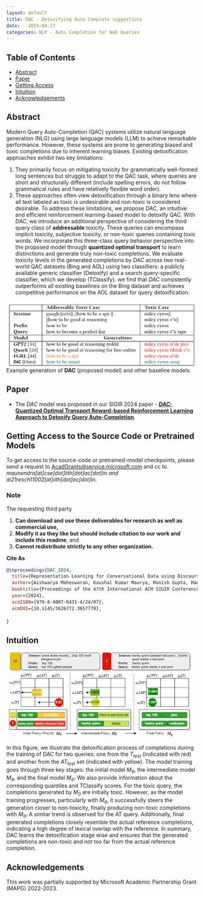 ```yaml
---
layout: default
title: DAC - Detoxifying Auto Complete suggestions
date:   2024-04-17
categories: NLP - Auto Completion for Web Queries
---
```

## Table of Contents

- [Abstract](#abstract)
- [Paper](#paper)
- [Getting Access](#getting-access-to-the-source-code-or-pretrained-models)
- [Intuition](#intuition)
- [Acknowledgements](#acknowledgements)


## Abstract

Modern Query Auto-Completion (QAC) systems utilize natural language generation (NLG) using large language models (LLM) to achieve remarkable performance. However, these systems are prone to generating biased and toxic completions due to inherent learning biases. Existing detoxification approaches exhibit two key limitations: 
1. They primarily focus on mitigating toxicity for grammatically well-formed long sentences but struggle to adapt to the QAC task, where queries are short and structurally different (include spelling errors, do not follow grammatical rules and have relatively flexible word order).
2. These approaches often view detoxification through a binary lens where all text labeled as toxic is undesirable and non-toxic is considered desirable.
To address these limitations, we propose _DAC_, an intuitive and efficient reinforcement learning-based model to detoxify QAC. With _DAC_, we introduce an additional perspective of considering the third query class of **addressable** toxicity. These queries can encompass implicit toxicity, subjective toxicity, or non-toxic queries containing toxic words. We incorporate this three-class query behavior perspective into the proposed model through **quantized optimal transport** to learn distinctions and generate truly non-toxic completions. We evaluate toxicity levels in the generated completions by _DAC_ across two real-world QAC datasets (Bing and AOL) using two classifiers: a publicly available generic classifier (Detoxify) and a search query-specific classifier, which we develop (TClassify). we find that _DAC_ consistently outperforms all existing baselines on the Bing dataset and achieves competitive performance on the AOL dataset for query detoxification.

![sample generation](assets/poster.png)
<br>
Example generation of __DAC__ (proposed model) and other baseline models

## Paper

- The _DAC_ model was proposed in our SIGIR 2024 paper - [**_DAC_: Quantized Optimal Transport Reward-based Reinforcement Learning Approach to Detoxify Query Auto-Completion**](https://doi.org/10.1145/3626772.3657779).

## Getting Access to the Source Code or Pretrained Models

To get access to the source-code or pretrained-model checkpoints, please send a request to [AcadGrants@service.microsoft.com](mailto:AcadGrants@service.microsoft.com) and cc to *maunendra[at]cse[dot]iith[dot]ac[dot]in and ai21resch11002[at]iith[dot]ac[dot]in*.


### Note

The requesting third party
1. **Can download and use these deliverables for research as well as commercial use,**
2. **Modify it as they like but should include citation to our work and include this readme**, and
3. **Cannot redistribute strictly to any other organization.**

**Cite As**

```bibtex
@inproceedings{DAC_2024,
  title={Representation Learning for Conversational Data using Discourse Mutual Information Maximization},
  author={Aishwarya Maheswaran, Kaushal Kumar Maurya, Manish Gupta, Maunendra Sankar Desarkar},
  booktitle={Proceedings of the 47th International ACM SIGIR Conference on Research and Development in Information Retrieval (SIGIR '24), July 14--18,2024, Washington, DC, USA},
  year={2024},
  acmISBN={979-8-4007-0431-4/24/07},
  acmDOI={10.1145/3626772.3657779},
  
}
```

## Intuition
![intuition](assets/DAC_analysis1.png)
<br>

In this figure, we illustrate the detoxification process of completions during the training of _DAC_ for two queries: one from the $T_{test}$ (indicated with red)  and another from the $AT_{test}$ set (indicated with yellow). The model training goes through three key stages: the initial model $M_\theta$, the intermediate model $M_\theta$, and the final model $M_{\hat{\theta}}$. We also provide information about the corresponding quantiles and TClassify scores. For the toxic query, the completions generated by $M_0$ are initially toxic. However, as the model training progresses, particularly with $M_\theta$, it successfully steers the generation closer to non-toxicity, finally producing non-toxic completions with $M_{\hat{\theta}}$. A similar trend is observed for the AT query. Additionally, final generated completions closely resemble the actual reference completions, indicating a high degree of lexical overlap with the reference. In summary, _DAC_ learns the detoxification stage wise and ensures that the generated completions are non-toxic and not too far from the actual reference completion. 


## Acknowledgements

This work was partially supported by Microsoft Academic Partnership Grant (MAPG) 2022-2023.

<!-- ## Requirements

- wandb
- transformers
- datasets
- torch 1.8.2 (lts)

## How to run?

### Loading and Finetuning the model for a task

For finetuning the model on the tasks mentioned in the paper, or on a new task, use the `run_finetune.py` script or modify it according to your requirements. Example commands for launching finetuning based on some DMI checkpoints can be found in the `auto_eval` directory.

### Pretraining Dataset

There are two types of dataset structure that are available for model pretraining.

In case of smaller or **"Normal"** datasets, a single train_dialog file contains all the training data and is consumed fully during each epoch.

In case of **"Large"** datasets, the files are split into smaller shards and saved as .json files.

1. **Normal Datasets**: For example of this, check the `data/dailydialog` or `data/reddit_1M` directories.
```sh
data/reddit_1M
├── test_dialogues.txt
├── train_dialogues.txt
└── val_dialogues.txt
```
2. **Large Datasets**: This mode can be activated by setting the `--dataset` argument to `rMax`, i.e., `--dataset rMax` or `-dd rMax`. This also require you to provide the `-rmp` argument for the directory path containing the json files. For validation during pretraining, this model uses the DailyDialog validation set by default.
```sh
data/rMax-subset
├── test-00000-of-01000.json
├── test-00001-of-01000.json
├── test-00002-of-01000.json
├── test-00003-of-01000.json
├── ...
├── train-00000-of-01000.json
├── train-00001-of-01000.json
├── train-00002-of-01000.json
├── train-00003-of-01000.json
└── ...
```

### For training a model

To train a new model, it can be started using the pretrain.py script.

**Example:**

1. For training from scratch:
```bash
python pretrain.py \
  -dd rMax -voc roberta \
  --roberta_init \
  -sym \
  -bs 64 -ep 1000 -vi 400 -li 50 -lr 5e-5 -scdl \
  --data_path ./data \
  -rmp /disk2/infonce-dialog/data/r727m/ \
  -t 1 \
  -ddp --world_size 6 \
  -ntq
```
2. To resume training from an existing checkpoint: This example shows resuming training from a checkpoint saved under `checkpoints/DMI-Small_BERT-26Jan/`. Also note how we specify a name an existing BERT/RoBERTa model which defines the architecture and the original initialization of the model weights.
```
python pretrain.py \
  -dd rMax -voc bert \
  --roberta_init \
  -robname google/bert_uncased_L-8_H-768_A-12 \
  -sym -bs 130 -lr 1e-5 -scdl -ep 1000 -vi 400 -li 50 \
  --data_path ./data \
  -rmp /disk2/infonce-dialog/data/r727m/ \
  -ddp --world_size 4 \
  -ntq -t 1 \
  -re -rept checkpoints/DMI-Small_BERT-26Jan/model_current.pth
```

**It accepts the following arguments.**

```
  -h, --help            show this help message and exit
  -dd {dd,r5k,r100k,r1M,r1M/cc,rMax,rMax++,paa,WoW}, --dataset {dd,r5k,r100k,r1M,r1M/cc,rMax,rMax++,paa,WoW}
                        which dataset to use for pretraining.
  -rf, --reddit_filter_enabled
                        Enable reddit data filter for removing low quality dialogs.
  -rmp RMAX_PATH, --rmax_path RMAX_PATH
                        path to dir for r727m (.json) data files.
  -dp DATA_PATH, --data_path DATA_PATH
                        path to the root data folder.
  -op OUTPUT_PATH, --output_path OUTPUT_PATH
                        Path to store the output ``model.pth'' files
  -voc {bert,blender,roberta,dgpt-m}, --vocab {bert,blender,roberta,dgpt-m}
                        mention which tokenizer was used for pretraining? bert or blender
  -rob, --roberta_init  Initialize transformer-encoder with roberta weights?
  -robname ROBERTA_NAME, --roberta_name ROBERTA_NAME
                        name of checkpoint from huggingface
  -d D_MODEL, --d_model D_MODEL
                        size of transformer encoders' hidden representation
  -d_ff DIM_FEEDFORWARD, --dim_feedforward DIM_FEEDFORWARD
                        dim_feedforward for transformer encoder.
  -p PROJECTION, --projection PROJECTION
                        size of projection layer output
  -el ENCODER_LAYERS, --encoder_layers ENCODER_LAYERS
                        number of layers in transformer encoder
  -eh ENCODER_HEADS, --encoder_heads ENCODER_HEADS
                        number of heads in tformer enc
  -sym, --symmetric_loss
                        whether to train using symmetric infonce
  -udrl, --unsupervised_discourse_losses
                        Additional unsupervised discourse-relation loss components
  -sdrl, --supervised_discourse_losses
                        Additional supervised discourse-relation loss components
  -es {infonce,jsd,nwj,tuba,dv,smile,infonce/td}, --estimator {infonce,jsd,nwj,tuba,dv,smile,infonce/td}
                        which MI estimator is used as the loss function.
  -bs BATCH_SIZE, --batch_size BATCH_SIZE
                        batch size during pretraining
  -ep EPOCHS, --epochs EPOCHS
                        epochs for pretraining
  -vi VAL_INTERVAL, --val_interval VAL_INTERVAL
                        validation interval during training
  -li LOG_INTERVAL, --log_interval LOG_INTERVAL
                        logging interval during training
  -lr LEARNING_RATE, --learning_rate LEARNING_RATE
                        set learning rate
  -lrc, --learning_rate_control
                        LRC: outer layer and projection layer will have faster LR and rest will be LR/10
  -t {0,1}, --tracking {0,1}
                        whether to track training+validation loss wandb
  -scdl, --use_scheduler
                        whether to use a warmup+decay schedule for LR
  -ntq, --no_tqdm       disable tqdm to create concise log files!
  -ddp, --distdp        Should it use pytorch Distributed dataparallel?
  -ws WORLD_SIZE, --world_size WORLD_SIZE
                        world size when using DDP with pytorch.
  -re, --resume         2-stage pretrain: Resume training from a previous checkpoint?
  -rept RESUME_MODEL_PATH, --resume_model_path RESUME_MODEL_PATH
                        If ``Resuming'', path to ckpt file.
``` -->
